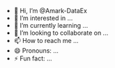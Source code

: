 - 👋 Hi, I’m @Amark-DataEx
- 👀 I’m interested in ...
- 🌱 I’m currently learning ...
- 💞️ I’m looking to collaborate on ...
- 📫 How to reach me ...
- 😄 Pronouns: ...
- ⚡ Fun fact: ...

<!---
Amark-DataEx/Amark-DataEx is a ✨ special ✨ repository because its `README.md` (this file) appears on your GitHub profile.
You can click the Preview link to take a look at your changes.
--->
